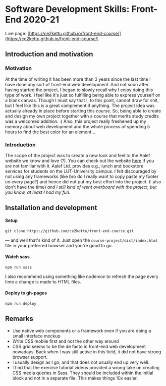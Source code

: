 # Software Development Skills: Front-End 2020-21

Live page: [https://ce2kettu.github.io/front-end-course/](https://ce2kettu.github.io/front-end-course/)

## Introduction and motivation

### Motivation
At the time of writing it has been more than 3 years since the last time I have done any sort of front-end web development. And not soon after having started the project, I began to slowly recall why I enjoy doing this type of work. I feel like it's just so fulfilling being able to express yourself on a blank canvas. Though I must say that I, to this point, cannot draw for shit, but I feel like this is a great complement if anything.
The project idea was actually already in place before starting this course. So, being able to create and design my own project together with a course that merits study credits was a welcomed addition. :)
Also, this project really freshened up my memory about web development and the whole process of spending 5 hours to find the best color for an element...

### Introduction
The scope of the project was to create a new look and feel to the Aalef website we know and love (?). You can check out the website [here](https://aalef.fi/) if you are not familiar with it. Aalef Ltd. provides e.g., lunch and bookstore services for students on the LUT-University campus. I felt discouraged by not using any frameworks (like bro do I really want to copy paste my footer on every page?) and hence did not put my best effort into the project. (I also don't have the time)
_and I still kind of went overboard with the project, but you know, at least I had my fun._

## Installation and development

#### Setup
`git clone https://github.com/ce2kettu/front-end-course.git`

— and well that's kind of it. Just open the `course-project/dist/index.html` file in your preferred browser and you're good to go.

#### Watch sass
`npm run sass`

I also recommend using something like nodemon to refresh the page every time a change is made to HTML files.

#### Deploy to gh-pages
`npm run deploy`

## Remarks
- Use native web components or a framework even if you are doing a small interface mockup
- Write CSS mobile first and not the other way around
- CSS grid seems to be the de facto in front-end web development nowadays. Back when I was still active in this field, it did not have strong browser support.
- I usually design as I go, and that does not usually end up very well.
- I find that the exercise tutorial videos provided a wrong take on creating CSS media queries in Sass. They should be included within the initial block and not in a separate file. This makes things 10x easier.
